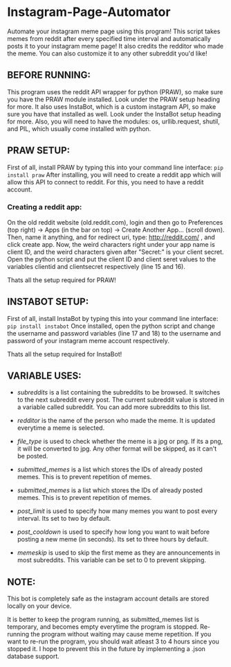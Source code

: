 # Instagram-Page-Automator
Automate your instagram meme page using this program! This script takes memes from reddit after every specified time interval and automatically posts it to your instagram meme page! It also credits the redditor who made the meme. You can also customize it to any other subreddit you'd like!

## BEFORE RUNNING:
This program uses the reddit API wrapper for python (PRAW), so make sure you have the PRAW module installed. Look under the PRAW setup heading for more. 
It also uses InstaBot, which is a custom instagram API, so make sure you have that installed as well. Look under the InstaBot setup heading for more.
Also, you will need to have the modules: os, urllib.request, shutil, and PIL, which usually come installed with python.

## PRAW SETUP:
First of all, install PRAW by typing this into your command line interface:  ``pip install praw``
After installing, you will need to create a reddit app which will allow this API to connect to reddit.
For this, you need to have a reddit account. 

### Creating a reddit app:

On the old reddit website (old.reddit.com), login and then go to Preferences (top right) -> Apps (in the bar on top) -> Create Another App... (scroll down).
Then, name it anything, and for redirect uri, type: http://reddit.com/ , and click create app.
Now, the weird characters right under your app name is client ID, and the weird characters given after "Secret:" is your client secret. Open the python script and put the client ID and client seret values to the variables clientid and clientsecret respectively (line 15 and 16).

Thats all the setup required for PRAW!

## INSTABOT SETUP:
First of all, install InstaBot by typing this into your command line interface: ``pip install instabot``
Once installed, open the python script and change the username and password variables (line 17 and 18) to the username and password of your instagram meme account respectively.

Thats all the setup required for InstaBot!

## VARIABLE USES:
* *subreddits* is a list containing the subreddits to be browsed. It switches to the next subreddit every post. The current subreddit value is stored in a variable called subreddit. You can add more subreddits to this list.

* *redditor* is the name of the person who made the meme. It is updated everytime a meme is selected.

* *file_type* is used to check whether the meme is a jpg or png. If its a png, it will be converted to jpg. Any other format will be skipped, as it can't be posted.

* *submitted_memes* is a list which stores the IDs of already posted memes. This is to prevent repetition of memes.

* *submitted_memes* is a list which stores the IDs of already posted memes. This is to prevent repetition of memes.

* *post_limit* is used to specify how many memes you want to post every interval. Its set to two by default.

* *post_cooldown* is used to specify how long you want to wait before posting a new meme (in seconds). Its set to three hours by default.

* *memeskip* is used to skip the first meme as they are announcements in most subreddits. This variable can be set to 0 to prevent skipping.

## NOTE:
This bot is completely safe as the instagram account details are stored locally on your device.

It is better to keep the program running, as submitted_memes list is temporary, and becomes empty everytime the program is stopped. Re-running the program without waiting may cause meme repetition. If you want to re-run the program, you should wait atleast 3 to 4 hours since you stopped it. I hope to prevent this in the future by implementing a .json database support.
                 
